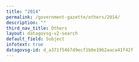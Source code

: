 ```yaml
---
title: "2014"
permalink: /government-gazette/others/2014/
description: ""
third_nav_title: Others
layout: datagovsg-v2-search
default_field: Subject
infotext: true
datagovsg-id: d_a371f5467d9ecf1b0e1962aaca41f42f
---
```

